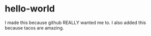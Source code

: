 # hello-world
I made this because github REALLY wanted me to.
I also added this because tacos are amazing.
